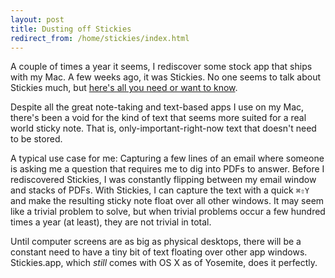```yaml
---
layout: post
title: Dusting off Stickies
redirect_from: /home/stickies/index.html
---
```

<p>A couple of times a year it seems, I rediscover some stock app that ships with my Mac. A few weeks ago, it was Stickies. No one seems to talk about Stickies much, but <a href="http://www.macobserver.com/tmo/article/how-to-exploit-the-stickies-app-in-os-x">here's all you need or want to know</a>.</p>

<p>Despite all the great note-taking and text-based apps I use on my Mac, there's been a void for the kind of text that seems more suited for a real world sticky note. That is, only-important-right-now text that doesn't need to be stored.</p>

<p>A typical use case for me: Capturing a few lines of an email where someone is asking me a question that requires me to dig into PDFs to answer. Before I rediscovered Stickies, I was constantly flipping between my email window and stacks of PDFs. With Stickies, I can capture the text with a quick <code>⌘⇧Y</code> and make the resulting sticky note float over all other windows. It may seem like a trivial problem to solve, but when trivial problems occur a few hundred times a year (at least), they are not trivial in total. </p>

<p>Until computer screens are as big as physical desktops, there will be a constant need to have a tiny bit of text floating over other app windows. Stickies.app, which <em>still</em> comes with OS X as of Yosemite, does it perfectly.</p>
